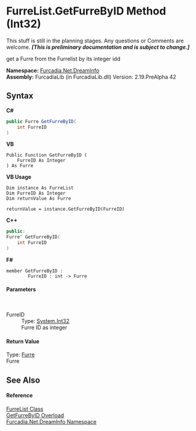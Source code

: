 # FurreList.GetFurreByID Method (Int32)
This stuff is still in the planning stages. Any questions or Comments are welcome. _**\[This is preliminary documentation and is subject to change.\]**_

get a Furre from the Furrelist by its integer idd

**Namespace:**&nbsp;<a href="N_Furcadia_Net_DreamInfo">Furcadia.Net.DreamInfo</a><br />**Assembly:**&nbsp;FurcadiaLib (in FurcadiaLib.dll) Version: 2.19.PreAlpha 42

## Syntax

**C#**<br />
``` C#
public Furre GetFurreByID(
	int FurreID
)
```

**VB**<br />
``` VB
Public Function GetFurreByID ( 
	FurreID As Integer
) As Furre
```

**VB Usage**<br />
``` VB Usage
Dim instance As FurreList
Dim FurreID As Integer
Dim returnValue As Furre

returnValue = instance.GetFurreByID(FurreID)
```

**C++**<br />
``` C++
public:
Furre^ GetFurreByID(
	int FurreID
)
```

**F#**<br />
``` F#
member GetFurreByID : 
        FurreID : int -> Furre 

```


#### Parameters
&nbsp;<dl><dt>FurreID</dt><dd>Type: <a href="http://msdn2.microsoft.com/en-us/library/td2s409d" target="_blank">System.Int32</a><br />Furre ID as integer</dd></dl>

#### Return Value
Type: <a href="T_Furcadia_Net_DreamInfo_Furre">Furre</a><br />Furre

## See Also


#### Reference
<a href="T_Furcadia_Net_DreamInfo_FurreList">FurreList Class</a><br /><a href="Overload_Furcadia_Net_DreamInfo_FurreList_GetFurreByID">GetFurreByID Overload</a><br /><a href="N_Furcadia_Net_DreamInfo">Furcadia.Net.DreamInfo Namespace</a><br />